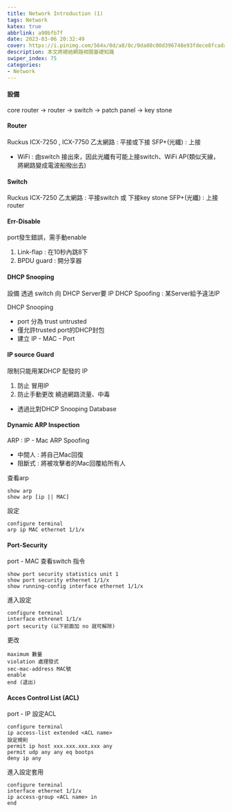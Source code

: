 ```yaml
---
title: Network Introduction (1)
tags: Network
katex: true
abbrlink: a90bfb7f
date: 2023-03-06 20:32:49
cover: https://i.pinimg.com/564x/0d/a8/0c/0da80c00d396748e93fdece8fcadaf74.jpg
description: 本文將總結網路相關基礎知識
swiper_index: 75
categories:
- Network
---
```


#### 設備
core router -> router -> switch -> patch panel -> key stone 

#### Router
Ruckus ICX-7250 , ICX-7750
乙太網路 : 平接或下接
SFP+(光纖) : 上接
- WiFi : 由switch 接出來，因此光纖有可能上接switch、WiFi AP(類似天線，將網路變成電波船撥出去)
#### Switch
Ruckus ICX-7250
乙太網路 : 平接switch 或 下接key stone
SFP+(光纖) : 上接 router

#### Err-Disable
port發生錯誤，需手動enable
1. Link-flap : 在10秒內跳8下
2. BPDU guard : 開分享器

#### DHCP Snooping
設備 透過 switch 向 DHCP Server要 IP 
DHCP Spoofing : 某Server給予違法IP 

DHCP Snooping
- port 分為 trust untrusted
- 僅允許trusted port的DHCP封包
- 建立 IP - MAC - Port

#### IP source Guard
限制只能用某DHCP 配發的 IP
1. 防止 冒用IP 
2. 防止手動更改 繞過網路流量、中毒 

- 透過比對DHCP Snooping Database

#### Dynamic ARP Inspection
ARP : IP - Mac
ARP Spoofing
- 中間人 : 將自己Mac回復
- 阻斷式 : 將被攻擊者的Mac回覆給所有人

查看arp
```
show arp
show arp [ip || MAC]
```
設定
```
configure terminal
arp ip MAC ethernet 1/1/x
```
#### Port-Security
port - MAC
查看switch 指令
```
show port security statistics unit 1
show port security ethernet 1/1/x
show running-config interface ethernet 1/1/x
```
進入設定
```
configure terminal
interface ethrenet 1/1/x
port security (以下前面加 no 就可解除)
```
更改
```
maximum 數量
violation 處理發式
sec-mac-address MAC號
enable
end (退出)
```

#### Acces Control List (ACL)
port - IP
設定ACL
```
configure terminal
ip access-list extended <ACL name>
設定規則
permit ip host xxx.xxx.xxx.xxx any
permit udp any any eq bootps
deny ip any
```
進入設定套用
```
configure terminal 
interface ethernet 1/1/x
ip access-group <ACL name> in
end
```

